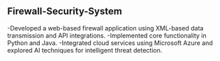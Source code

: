 ## Firewall-Security-System

-Developed a web-based firewall application using XML-based data transmission and API integrations.
-Implemented core functionality in Python and Java.
-Integrated cloud services using Microsoft Azure and explored AI techniques for intelligent threat   detection.
